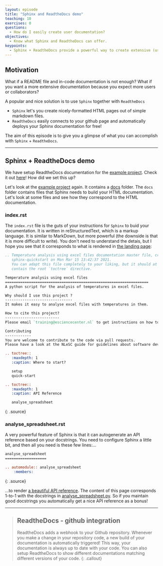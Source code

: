```yaml
---
layout: episode
title: "Sphinx and ReadtheDocs demo"
teaching: 10
exercises: 0
questions:
  - How do I easily create user documentation?
objectives:
  - Know what Sphinx and ReadtheDocs can offer.
keypoints:
  - Sphinx + ReadtheDocs provide a powerful way to create extensive (user) documentation.
---
```


## Motivation
What if a README file and in-code documentation is not enough? 
What if you want a more extensive documentation because you expect more users or collaborators?

A popular and nice solution is to use `Sphinx` together with `ReadtheDocs`
- `Sphinx` let's you create nicely-formatted HTML pages out of simple markdown files.
- `ReadtheDocs` easily connects to your github page and automatically deploys your Sphinx documentation for free!

The aim of this episode is to give you a glimpse of what you can accomplish with `Sphinx` + `ReadtheDocs`.

---

## Sphinx + ReadtheDocs demo
We have setup ReadtheDocs documentation for the 
[example project](https://github.com/escience-academy/coderefinery-documentation-example-project).
Check it out [here](https://temperature-analysis-of-excel-files.readthedocs.io/en/latest/)!
How did we set this up?

Let's look at the [example project](https://github.com/escience-academy/coderefinery-documentation-example-project) again.
It contains a [docs](https://github.com/escience-academy/coderefinery-documentation-example-project/tree/main/docs) folder.
The `docs` folder contains files that Sphinx needs to build your HTML documentation.
Let's look at some files and see how they correspond to the HTML documentation.

### index.rst
The `index.rst` file is the guts of your instructions for `Sphinx` to buid your documentation.
It is written in reStructuredText, which is a markup language.
It is similar to MarkDown, but more powerful (the downside is that it is more difficult to write).
You don't need to understand the detais, but I hope you see that it corresponds to what is rendered in 
[the landing page](https://temperature-analysis-of-excel-files.readthedocs.io/en/latest/):
~~~rest
.. Temperature analysis using excel files documentation master file, created by
   sphinx-quickstart on Mon Mar 15 13:42:37 2021.
   You can adapt this file completely to your liking, but it should at least
   contain the root `toctree` directive.

Temperature analysis using excel files
==================================================================
A python script for the analysis of temperatures in excel files.

Why should I use this project ?
-------------------------------
It makes it easy to analyse excel files with temperatures in them.

How to cite this project?
-------------------------
Please email `training@esciencecenter.nl` to get instructions on how to properly cite this project.

Contributing
------------
You are welcome to contribute to the code via pull requests.
Please have a look at the NLeSC guide for guidelines about software development.

.. toctree::
   :maxdepth: 1
   :caption: Where to start?

   setup
   quick-start

.. toctree::
   :maxdepth: 1
   :caption: API Reference

   analyse_spreadsheet

~~~
{: .source}

### analyse_spreadsheet.rst
A very powerful feature of Sphinx is that it can autogenerate an API reference based on your docstrings.
You need to configure Sphinx a little bit, and then all you need is these few lines:...
~~~Rest
analyse_spreadsheet
===================

.. automodule:: analyse_spreadsheet
    :members:
~~~
{: .source}

...to render [a beautiful API reference](https://temperature-analysis-of-excel-files.readthedocs.io/en/latest/analyse_spreadsheet.html).
The content of this page corresponds 1-to-1 with the docstrings in 
[analyse_spreadsheet.py](https://github.com/escience-academy/coderefinery-documentation-example-project/blob/main/analyse_spreadsheet.py).
So if you maintain good docstrings you automatically get a nice API reference as a bonus!

---

> ## ReadtheDocs - github integration
> ReadtheDocs adds a webhook to your Github repository. 
> Whenever you make a change in your repository code, a new build of your documentation is automatically triggered!
> This way, your documentation is always up to date with your code.
> You can also setup ReadtheDocs to show different documentations matching different versions of your code.
{: .callout} 
